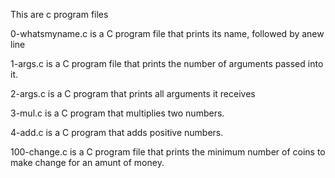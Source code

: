 This are c program files

0-whatsmyname.c is a C program file that prints its name, followed by anew line

1-args.c is a C program file that prints the number of arguments passed into it.

2-args.c is a C program  that prints all arguments it receives

3-mul.c is a C program that multiplies two numbers.

4-add.c is a C program that adds positive numbers.

100-change.c is a C program file that prints the minimum number of coins to make change for an amunt of  money.
